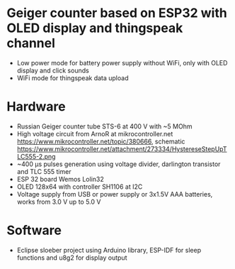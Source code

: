 # Geiger counter based on ESP32 with OLED display and thingspeak channel

- Low power mode for battery power supply without WiFi, only with OLED display and click sounds
- WiFi mode for thingspeak data upload

# Hardware

- Russian Geiger counter tube STS-6 at 400 V with ~5 MOhm
- High voltage circuit from ArnoR at mikrocontroller.net https://www.mikrocontroller.net/topic/380666, schematic https://www.mikrocontroller.net/attachment/273334/HystereseStepUpTLC555-2.png
- ~400 µs pulses generation using voltage divider, darlington transistor and TLC 555 timer
- ESP 32 board Wemos Lolin32
- OLED 128x64 with controller SH1106 at I2C
- Voltage supply from USB or power supply or 3x1.5V AAA batteries, works from 3.0 V up to 5.0 V


# Software

- Eclipse sloeber project using Arduino library, ESP-IDF for sleep functions and u8g2 for display output
